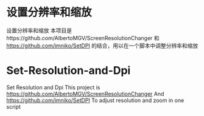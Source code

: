 # 设置分辨率和缩放
设置分辨率和缩放
本项目是https://github.com/AlbertoMGV/ScreenResolutionChanger 和 https://github.com/imniko/SetDPI 的结合，用以在一个脚本中调整分辨率和缩放
# Set-Resolution-and-Dpi
Set Resolution and Dpi
This project is https://github.com/AlbertoMGV/ScreenResolutionChanger And https://github.com/imniko/SetDPI To adjust resolution and zoom in one script